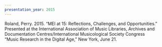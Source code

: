 ```yaml
---
presentation_year: 2015
---
```

Roland, Perry. 2015. “MEI at 15: Reflections, Challenges, and Opportunities.” Presented at the International Association of Music Libraries, Archives and Documentation Centres/International Musicological Society Congress “Music Research in the Digital Age,” New York, June 21.
